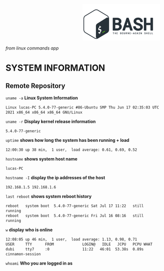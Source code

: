 <head><link href="commands.css" rel="stylesheet" type="text/css"></head>
<img src="../bashLogo.png" width=50% style="margin-left:50%"/>

<i class="Lime">from linux commands app</i>


# SYSTEM INFORMATION

## Remote Repository 

<code class="filter hue-rotate-180">uname -a</code> <b class="Orange">Linux System Information</b>
            
    Linux lucas-PC 5.4.0-77-generic #86-Ubuntu SMP Thu Jun 17 02:35:03 UTC 2021 x86_64 x86_64 x86_64 GNU/Linux

<code class="filter hue-rotate-180">uname -r</code> <b class="Orange">Display kernel release information</b>
            
    5.4.0-77-generic

<code class="filter hue-rotate-180">uptime</code> <b class="Orange">shows how long the system has been running + load</b>
            
    12:00:30 up 38 min,  1 user,  load average: 0.61, 0.69, 0.52

<code class="filter hue-rotate-180">hostname</code> <b class="Orange">shows system host name</b>

    lucas-PC

<code class="filter hue-rotate-180">hostname -I</code> <b class="Orange">display the ip addresses of the host</b>

    192.168.1.5 192.168.1.6 

<code class="filter hue-rotate-180">last reboot</code> <b class="Orange">shows system reboot history</b>

    reboot   system boot  5.4.0-77-generic Sat Jul 17 11:22   still running
    reboot   system boot  5.4.0-77-generic Fri Jul 16 08:16   still running

<code class="filter hue-rotate-180">w</code> <b class="Orange">display who is online</b>

    12:08:05 up 46 min,  1 user,  load average: 1.13, 0.98, 0.71
    USER     TTY      FROM             LOGIN@   IDLE   JCPU   PCPU WHAT
    dubi     tty7     :0               11:22   46:01  53.38s  0.89s cinnamon-session

<code class="filter hue-rotate-180">whoami</code> <b class="Orange">Who you are logged in as</b>